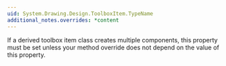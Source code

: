 ```yaml
---
uid: System.Drawing.Design.ToolboxItem.TypeName
additional_notes.overrides: *content
---
```


<p>If a derived toolbox item class creates multiple components, this property must be set unless your <xref href="System.Drawing.Design.ToolboxItem.CreateComponentsCore(System.ComponentModel.Design.IDesignerHost)"></xref> method override does not depend on the value of this property.</p>


